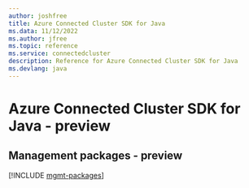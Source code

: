 ```yaml
---
author: joshfree
title: Azure Connected Cluster SDK for Java
ms.data: 11/12/2022
ms.author: jfree
ms.topic: reference
ms.service: connectedcluster
description: Reference for Azure Connected Cluster SDK for Java
ms.devlang: java
---
```

# Azure Connected Cluster SDK for Java - preview

## Management packages - preview
[!INCLUDE [mgmt-packages](connected-cluster-mgmt-index.md)]
